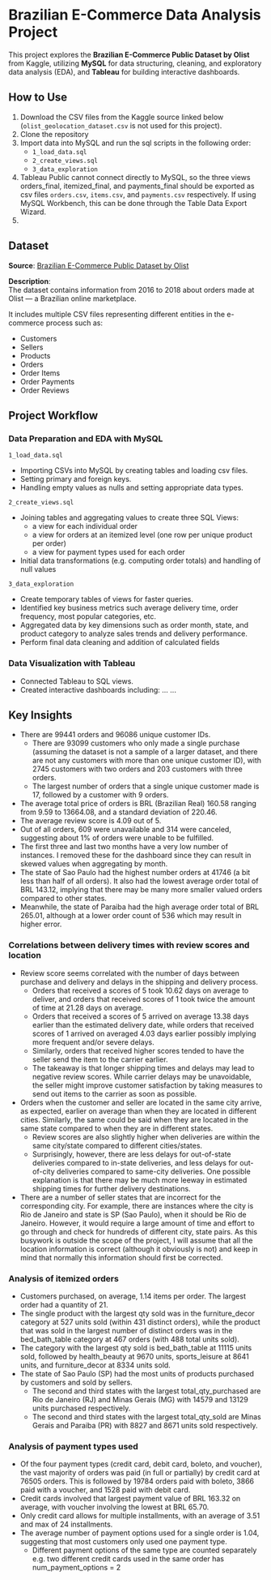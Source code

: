 # Brazilian E-Commerce Data Analysis Project

This project explores the **Brazilian E-Commerce Public Dataset by Olist** from Kaggle, utilizing **MySQL** for data structuring, cleaning, and exploratory data analysis (EDA), and **Tableau** for building interactive dashboards.

## How to Use

1. Download the CSV files from the Kaggle source linked below (`olist_geolocation_dataset.csv` is not used for this project).
2. Clone the repository
3. Import data into MySQL and run the sql scripts in the following order:
   - `1_load_data.sql`
   - `2_create_views.sql`
   - `3_data_exploration`
4. Tableau Public cannot connect directly to MySQL, so the three views orders_final, itemized_final, and payments_final should be exported as csv files `orders.csv`, `items.csv`, and `payments.csv` respectively. If using MySQL Workbench, this can be done through the Table Data Export Wizard.
5. 

## Dataset

**Source**: [Brazilian E-Commerce Public Dataset by Olist](https://www.kaggle.com/datasets/olistbr/brazilian-ecommerce)

**Description**:  
The dataset contains information from 2016 to 2018 about orders made at Olist — a Brazilian online marketplace.

It includes multiple CSV files representing different entities in the e-commerce process such as:
- Customers
- Sellers
- Products
- Orders
- Order Items
- Order Payments
- Order Reviews

## Project Workflow

### Data Preparation and EDA with MySQL

`1_load_data.sql`
- Importing CSVs into MySQL by creating tables and loading csv files.
- Setting primary and foreign keys.
- Handling empty values as nulls and setting appropriate data types.

`2_create_views.sql`
- Joining tables and aggregating values to create three SQL Views:
   - a view for each individual order
   - a view for orders at an itemized level (one row per unique product per order)
   - a view for payment types used for each order
- Initial data transformations (e.g. computing order totals) and handling of null values

`3_data_exploration`
- Create temporary tables of views for faster queries.
- Identified key business metrics such average delivery time, order frequency, most popular categories, etc.
- Aggregated data by key dimensions such as order month, state, and product category to analyze sales trends and delivery performance.
- Perform final data cleaning and addition of calculated fields

### Data Visualization with Tableau

- Connected Tableau to SQL views.
- Created interactive dashboards including:
  ...
  ...

## Key Insights

- There are 99441 orders and 96086 unique customer IDs.
   - There are 93099 customers who only made a single purchase (assuming the dataset is not a sample of a larger dataset, and there are not any customers with more than one unique customer ID), with 2745 customers with two orders and 203 customers with three orders.
   - The largest number of orders that a single unique customer made is 17, followed by a customer with 9 orders.
- The average total price of orders is BRL (Brazilian Real) 160.58 ranging from 9.59 to 13664.08, and a standard deviation of 220.46.
- The average review score is 4.09 out of 5.
- Out of all orders, 609 were unavailable and 314 were canceled, suggesting about 1% of orders were unable to be fulfilled.
- The first three and last two months have a very low number of instances. I removed these for the dashboard since they can result in skewed values when aggregating by month.
- The state of Sao Paulo had the highest number orders at 41746 (a bit less than half of all orders). It also had the lowest average order total of BRL 143.12, implying that there may be many more smaller valued orders compared to other states.
- Meanwhile, the state of Paraiba had the high average order total of BRL 265.01, although at a lower order count of 536 which may result in higher error.

### Correlations between delivery times with review scores and location
- Review score seems correlated with the number of days between purchase and delivery and delays in the shipping and delivery process.
   - Orders that received a scores of 5 took 10.62 days on average to deliver, and orders that received scores of 1 took twice the amount of time at 21.28 days on average.
   - Orders that received a scores of 5 arrived on average 13.38 days earlier than the estimated delivery date, while orders that received scores of 1 arrived on averaged 4.03 days earlier possibly implying more frequent and/or severe delays.
   - Similarly, orders that received higher scores tended to have the seller send the item to the carrier earlier.
   - The takeaway is that longer shipping times and delays may lead to negative review scores. While carrier delays may be unavoidable, the seller might improve customer satisfaction by taking measures to send out items to the carrier as soon as possible.
- Orders when the customer and seller are located in the same city arrive, as expected, earlier on average than when they are located in different cities. Similarly, the same could be said when they are located in the same state compared to when they are in different states.
   - Review scores are also slightly higher when deliveries are within the same city/state compared to different cities/states.
   - Surprisingly, however, there are less delays for out-of-state deliveries compared to in-state deliveries, and less delays for out-of-city deliveries compared to same-city deliveries. One possible explanation is that there may be much more leeway in estimated shipping times for further delivery destinations.
- There are a number of seller states that are incorrect for the corresponding city. For example, there are instances where the city is Rio de Janeiro and state is SP (Sao Paulo), when it should be Rio de Janeiro. However, it would require a large amount of time and effort to go through and check for hundreds of different city, state pairs. As this busywork is outside the scope of the project, I will assume that all the location information is correct (although it obviously is not) and keep in mind that normally this information should first be corrected.

### Analysis of itemized orders
- Customers purchased, on average, 1.14 items per order. The largest order had a quantity of 21.
- The single product with the largest qty sold was in the furniture_decor category at 527 units sold (within 431 distinct orders), while the product that was sold in the largest number of distinct orders was in the bed_bath_table category at 467 orders (with 488 total units sold).
- The category with the largest qty sold is bed_bath_table at 11115 units sold, followed by health_beauty at 9670 units, sports_leisure at 8641 units, and furniture_decor at 8334 units sold.
- The state of Sao Paulo (SP) had the most units of products purchased by customers and sold by sellers.
   - The second and third states with the largest total_qty_purchased are Rio de Janeiro (RJ) and Minas Gerais (MG) with 14579 and 13129 units purchased respectively.
   - The second and third states with the largest total_qty_sold are Minas Gerais and Paraiba (PR) with 8827 and 8671 units sold respectively.

### Analysis of payment types used
- Of the four payment types (credit card, debit card, boleto, and voucher), the vast majority of orders was paid (in full or partially) by credit card at 76505 orders. This is followed by 19784 orders paid with boleto, 3866 paid with a voucher, and 1528 paid with debit card.
- Credit cards involved that largest payment value of BRL 163.32 on average, with voucher involving the lowest at BRL 65.70.
- Only credit card allows for multiple installments, with an average of 3.51 and max of 24 installments.
- The average number of payment options used for a single order is 1.04, suggesting that most customers only used one payment type.
   - Different payment options of the same type are counted separately e.g. two different credit cards used in the same order has num_payment_options = 2
